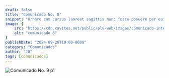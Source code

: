 ```yaml
---
draft: false
title: "Comunicado No. 8"
snippet: "Ornare cum cursus laoreet sagittis nunc fusce posuere per euismod dis vehicula a, semper fames lacus maecenas dictumst pulvinar neque enim non potenti. Torquent hac sociosqu eleifend potenti."
image: {
    src: "https://cdn.cavitos.net/public/plv-web/images/comunicado-interno.jpg?&fit=crop&w=430&h=240",
    alt: "comunicado 8"
}
publishDate: "2024-09-20T10:00-0600"
category: "Comunicados"
author: "JD"
tags: [comunicados]
---
```


![Comunicado No. 9 p1](https://cdn.cavitos.net/public/plv-web/documents/comunicado-8.jpg)
